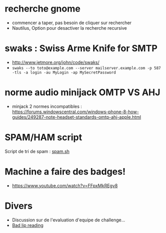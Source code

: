 # recherche gnome

* commencer a taper, pas besoin de cliquer sur rechercher
* Nautilus, Option pour desactiver la recherche recursive

# swaks : Swiss Arme Knife for SMTP

* http://www.jetmore.org/john/code/swaks/
* `swaks --to toto@example.com --server mailserver.example.com -p 587 -tls -a login -au MyLogin -ap MySecretPassword`

# norme audio minijack OMTP VS AHJ

* minjack 2 normes incompatibles : https://forums.windowscentral.com/windows-phone-8-how-guides/249287-note-headset-standards-omtp-ahj-apple.html


# SPAM/HAM script

Script de tri de spam : [spam.sh](20170803/spam.sh)

# Machine a faire des badges!

* https://www.youtube.com/watch?v=FFpxMkREgv8

# Divers

 * Discussion sur de l'evaluation d'equipe de challenge...
 * [Bad lip reading](https://www.youtube.com/watch?v=UkiI2vM2lfA)
